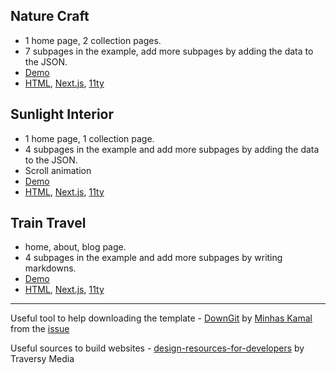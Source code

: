 ## Nature Craft
- 1 home page, 2 collection pages.
- 7 subpages in the example, add more subpages by adding the data to the JSON.
- [Demo](https://zummon.github.io/website-template/nature-craft/html/index.html)
- [HTML](https://downgit.github.io/#/home?url=https://github.com/zummon/website-template/tree/master/nature-craft/html), [Next.js](https://downgit.github.io/#/home?url=https://github.com/zummon/website-template/tree/master/nature-craft/nextjs), [11ty](https://downgit.github.io/#/home?url=https://github.com/zummon/website-template/tree/master/nature-craft/eleventy)

## Sunlight Interior
- 1 home page, 1 collection page.
- 4 subpages in the example and add more subpages by adding the data to the JSON.
- Scroll animation
- [Demo](https://zummon.github.io/website-template/sunlight-interior/html/index.html)
- [HTML](https://downgit.github.io/#/home?url=https://github.com/zummon/website-template/tree/master/sunlight-interior/html), [Next.js](https://downgit.github.io/#/home?url=https://github.com/zummon/website-template/tree/master/sunlight-interior/nextjs), [11ty](https://downgit.github.io/#/home?url=https://github.com/zummon/website-template/tree/master/sunlight-interior/eleventy)

## Train Travel
- home, about, blog page.
- 4 subpages in the example and add more subpages by writing markdowns.
- [Demo](https://zummon.github.io/website-template/train-travel/html/index.html)
- [HTML](https://downgit.github.io/#/home?url=https://github.com/zummon/website-template/tree/master/train-travel/html), [Next.js](https://downgit.github.io/#/home?url=https://github.com/zummon/website-template/tree/master/train-travel/nextjs), [11ty](https://downgit.github.io/#/home?url=https://github.com/zummon/website-template/tree/master/train-travel/eleventy)

---

Useful tool to help downloading the template - [DownGit](https://downgit.github.io/) by [Minhas Kamal](https://stackoverflow.com/users/4684058/minhas-kamal) from the [issue](https://stackoverflow.com/questions/7106012/)

Useful sources to build websites - [design-resources-for-developers](https://github.com/bradtraversy/design-resources-for-developers) by Traversy Media

